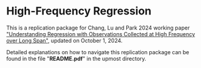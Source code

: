 # High-Frequency Regression

This is a replication package for Chang, Lu and Park 2024 working paper <a href="https://drive.google.com/file/d/1K8iTTQenqiltgAHEVMemtM85YCKZM_tq/view?usp=drive_link">"Understanding Regression with Observations Collected at High Frequency over Long Span"</a>, updated on October 1, 2024.

Detailed explanations on how to navigate this replication package can be found in the file "**README.pdf**" in the upmost directory.
